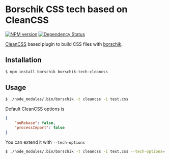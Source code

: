 # Borschik CSS tech based on CleanCSS
[![NPM version](https://badge.fury.io/js/borschik-tech-cleancss.png)](http://badge.fury.io/js/borschik-tech-cleancss)
[![Dependency Status](https://david-dm.org/doochik/borschik-tech-cleancss.png)](https://david-dm.org/doochik/borschik-tech-cleancss)

[CleanCSS](https://github.com/GoalSmashers/clean-css) based plugin to build CSS files with [borschik](https://github.com/bem/borschik).

## Installation
```sh
$ npm install borschik borschik-tech-cleancss
```
## Usage
```sh
$ ./node_modules/.bin/borschik -t cleancss -i test.css
```

Default CleanCSS options is
```json
{
    "noRebase": false,
    "processImport": false
}
```

You can extend it with `--tech-options`
```sh
$ ./node_modules/.bin/borschik -t cleancss -i test.css --tech-options='{"cleancss":{"noAdvanced":true,"compatibility":true}}'
```

